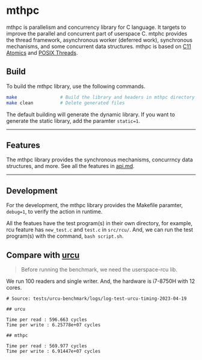 # mthpc

mthpc is parallelism and concurrency library for C language. It targets to
improve the parallel and concurrent part of userspace C. mtphc provides the
thread framework, asynchronous worker (deferred work), synchronous mechanisms,
and some concurrent data structures. mthpc is based on [C11 Atomics](https://en.cppreference.com/w/c/thread)
and [POSIX Threads](https://en.wikipedia.org/wiki/Pthreads).

## Build

To build the mthpc library, use the following commands.

```bash
make                # Build the library and headers in mthpc directory
make clean          # Delete generated files
```

The default building will generate the dynamic library. If you want to generate
the static library, add the paramter `static=1`.

---

## Features

The mthpc library provides the synchronous mechanisms, concurrncy data
structures, and more. See all the features in [api.md](doc/api.md).

---

## Development

For the development, the mthpc library provides the Makefile paramter,
 `debug=1`, to verify the action in runtime.

All the featues have the test program(s) in their own directory, for example,
rcu feature has `new_test.c` and `test.c` in `src/rcu/`. And, we can run the
test program(s) with the command, `bash script.sh`.

## Compare with [urcu](https://github.com/urcu/userspace-rcu)
> Before running the benchmark, we need the userspace-rcu lib.

We run 100 readers and single writer. And, the hardware is i7-8750H with 12 cores.

```
# Source: tests/urcu-benchmark/logs/log-test-urcu-timing-2023-04-19

## urcu

Time per read : 596.663 cycles
Time per write : 6.25778e+07 cycles

## mthpc

Time per read : 569.977 cycles
Time per write : 6.91447e+07 cycles
```
